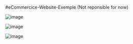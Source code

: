 #eCommercice-Website-Exemple (Not reponsible for now)

![image](https://github.com/user-attachments/assets/78f6d041-4a22-47f5-9aa8-0936e88a63de)

![image](https://github.com/user-attachments/assets/56bf27e9-603f-497a-8613-84653a5dbb5e)

![image](https://github.com/user-attachments/assets/504eefcc-09c6-407f-9fc3-ec70c21c9195)
